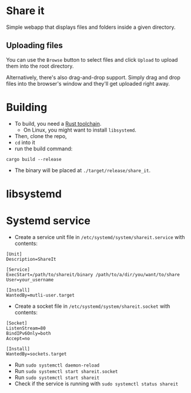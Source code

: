 # Share it

Simple webapp that displays files and folders inside a given directory.

## Uploading files

You can use the `Browse` button to select files and click `Upload` to upload them into the
root directory. 

Alternatively, there's also drag-and-drop support. Simply drag and drop files into the
browser's window and they'll get uploaded right away.

# Building

- To build, you need a [Rust toolchain](https://rustup.rs/). 
    - On Linux, you might want to install `libsystemd`.
- Then, clone the repo, 
- `cd` into it 
- run the build command:

```
cargo build --release
```

- The binary will be placed at `./target/release/share_it`.

# libsystemd



# Systemd service

- Create a service unit file in `/etc/systemd/system/shareit.service` with contents:

```
[Unit]
Description=ShareIt

[Service]
ExecStart=/path/to/shareit/binary /path/to/a/dir/you/want/to/share
User=your_username

[Install]
WantedBy=mutli-user.target
```

- Create a socket file in `/etc/systemd/system/shareit.socket` with contents:

```
[Socket]
ListenStream=80
BindIPv6Only=both
Accept=no

[Install]
WantedBy=sockets.target
```

- Run `sudo systemctl daemon-reload`
- Run `sudo systemctl start shareit.socket`
- Run `sudo systemctl start shareit`
- Check if the service is running with `sudo systemctl status shareit`
